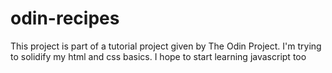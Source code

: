 # odin-recipes
This project is part of a tutorial project given by The Odin Project.
I'm trying to solidify my html and css basics.
I hope to start learning javascript too